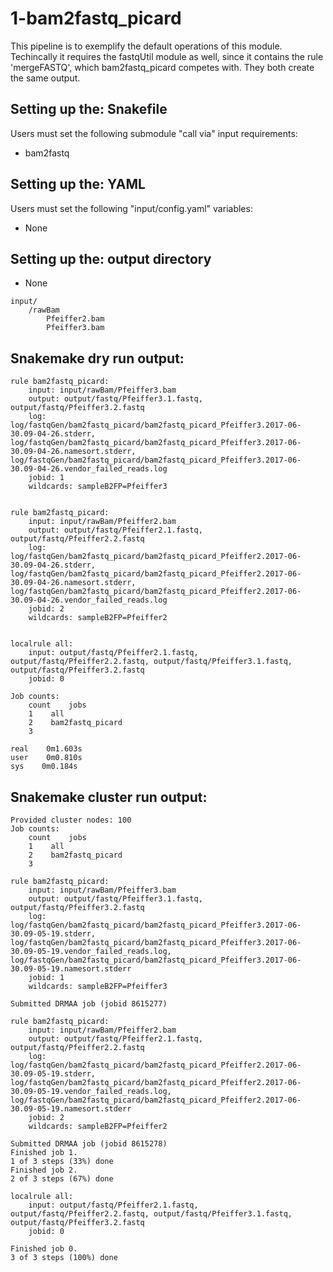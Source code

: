 # 1-bam2fastq_picard
This pipeline is to exemplify the default operations of this module. Techincally it requires
the fastqUtil module as well, since it contains the rule 'mergeFASTQ', which bam2fastq_picard
competes with. They both create the same output. 

## Setting up the: Snakefile
Users must set the following submodule "call via" input requirements:

 * bam2fastq

## Setting up the: YAML
Users must set the following "input/config.yaml" variables:

 * None

## Setting up the: output directory

 * None

```
input/
    /rawBam
        Pfeiffer2.bam
        Pfeiffer3.bam
```

## Snakemake dry run output:
```
rule bam2fastq_picard:
    input: input/rawBam/Pfeiffer3.bam
    output: output/fastq/Pfeiffer3.1.fastq, output/fastq/Pfeiffer3.2.fastq
    log: log/fastqGen/bam2fastq_picard/bam2fastq_picard_Pfeiffer3.2017-06-30.09-04-26.stderr, log/fastqGen/bam2fastq_picard/bam2fastq_picard_Pfeiffer3.2017-06-30.09-04-26.namesort.stderr, log/fastqGen/bam2fastq_picard/bam2fastq_picard_Pfeiffer3.2017-06-30.09-04-26.vendor_failed_reads.log
    jobid: 1
    wildcards: sampleB2FP=Pfeiffer3


rule bam2fastq_picard:
    input: input/rawBam/Pfeiffer2.bam
    output: output/fastq/Pfeiffer2.1.fastq, output/fastq/Pfeiffer2.2.fastq
    log: log/fastqGen/bam2fastq_picard/bam2fastq_picard_Pfeiffer2.2017-06-30.09-04-26.stderr, log/fastqGen/bam2fastq_picard/bam2fastq_picard_Pfeiffer2.2017-06-30.09-04-26.namesort.stderr, log/fastqGen/bam2fastq_picard/bam2fastq_picard_Pfeiffer2.2017-06-30.09-04-26.vendor_failed_reads.log
    jobid: 2
    wildcards: sampleB2FP=Pfeiffer2


localrule all:
    input: output/fastq/Pfeiffer2.1.fastq, output/fastq/Pfeiffer2.2.fastq, output/fastq/Pfeiffer3.1.fastq, output/fastq/Pfeiffer3.2.fastq
    jobid: 0

Job counts:
    count    jobs
    1    all
    2    bam2fastq_picard
    3

real    0m1.603s
user    0m0.810s
sys    0m0.184s
```

## Snakemake cluster run output:
```
Provided cluster nodes: 100
Job counts:
    count    jobs
    1    all
    2    bam2fastq_picard
    3

rule bam2fastq_picard:
    input: input/rawBam/Pfeiffer3.bam
    output: output/fastq/Pfeiffer3.1.fastq, output/fastq/Pfeiffer3.2.fastq
    log: log/fastqGen/bam2fastq_picard/bam2fastq_picard_Pfeiffer3.2017-06-30.09-05-19.stderr, log/fastqGen/bam2fastq_picard/bam2fastq_picard_Pfeiffer3.2017-06-30.09-05-19.vendor_failed_reads.log, log/fastqGen/bam2fastq_picard/bam2fastq_picard_Pfeiffer3.2017-06-30.09-05-19.namesort.stderr
    jobid: 1
    wildcards: sampleB2FP=Pfeiffer3

Submitted DRMAA job (jobid 8615277)

rule bam2fastq_picard:
    input: input/rawBam/Pfeiffer2.bam
    output: output/fastq/Pfeiffer2.1.fastq, output/fastq/Pfeiffer2.2.fastq
    log: log/fastqGen/bam2fastq_picard/bam2fastq_picard_Pfeiffer2.2017-06-30.09-05-19.stderr, log/fastqGen/bam2fastq_picard/bam2fastq_picard_Pfeiffer2.2017-06-30.09-05-19.vendor_failed_reads.log, log/fastqGen/bam2fastq_picard/bam2fastq_picard_Pfeiffer2.2017-06-30.09-05-19.namesort.stderr
    jobid: 2
    wildcards: sampleB2FP=Pfeiffer2

Submitted DRMAA job (jobid 8615278)
Finished job 1.
1 of 3 steps (33%) done
Finished job 2.
2 of 3 steps (67%) done

localrule all:
    input: output/fastq/Pfeiffer2.1.fastq, output/fastq/Pfeiffer2.2.fastq, output/fastq/Pfeiffer3.1.fastq, output/fastq/Pfeiffer3.2.fastq
    jobid: 0

Finished job 0.
3 of 3 steps (100%) done
```
